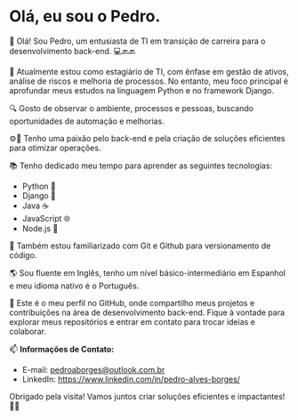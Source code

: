 # Olá, eu sou o Pedro.

👋 Olá! Sou Pedro, um entusiasta de TI em transição de carreira para o desenvolvimento back-end. 💻🔙🔙

💼 Atualmente estou como estagiário de TI, com ênfase em gestão de ativos, análise de riscos e melhoria de processos. No entanto, meu foco principal é aprofundar meus estudos na linguagem Python e no framework Django.

🔍 Gosto de observar o ambiente, processos e pessoas, buscando oportunidades de automação e melhorias.

⚙️💙 Tenho uma paixão pelo back-end e pela criação de soluções eficientes para otimizar operações.

📚 Tenho dedicado meu tempo para aprender as seguintes tecnologias:

- Python 🐍
- Django 🎸
- Java ☕️
- JavaScript 🌐
- Node.js 🚀

🔧 Também estou familiarizado com Git e Github para versionamento de código.

🌎 Sou fluente em Inglês, tenho um nível básico-intermediário em Espanhol e meu idioma nativo é o Português.

🌟 Este é o meu perfil no GitHub, onde compartilho meus projetos e contribuições na área de desenvolvimento back-end. Fique à vontade para explorar meus repositórios e entrar em contato para trocar ideias e colaborar.

📫 **Informações de Contato:**
- E-mail: pedroaborges@outlook.com.br
- LinkedIn: https://www.linkedin.com/in/pedro-alves-borges/

Obrigado pela visita! Vamos juntos criar soluções eficientes e impactantes! 💪😊
